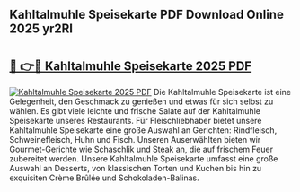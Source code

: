 ## Kahltalmuhle Speisekarte PDF Download Online 2025 yr2RI

# <h2><a href="http://gc8g7u.nevu.top/?p=Kahltalmuhle+Speisekarte">🔗 👉🔴 Kahltalmuhle Speisekarte 2025 PDF</a></h2>

[![Kahltalmuhle Speisekarte 2025 PDF](https://i.imgur.com/dBaPXMq.png)](http://gc8g7u.nevu.top/?p=Kahltalmuhle+Speisekarte)
Die Kahltalmuhle Speisekarte ist eine Gelegenheit, den Geschmack zu genießen und etwas für sich selbst zu wählen. Es gibt viele leichte und frische Salate auf der Kahltalmuhle Speisekarte unseres Restaurants. Für Fleischliebhaber bietet unsere Kahltalmuhle Speisekarte eine große Auswahl an Gerichten: Rindfleisch, Schweinefleisch, Huhn und Fisch. Unseren Auserwählten bieten wir Gourmet-Gerichte wie Schaschlik und Steak an, die auf frischem Feuer zubereitet werden. Unsere Kahltalmuhle Speisekarte umfasst eine große Auswahl an Desserts, von klassischen Torten und Kuchen bis hin zu exquisiten Crème Brûlée und Schokoladen-Balinas.
